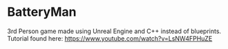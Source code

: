 # BatteryMan
3rd Person game made using Unreal Engine and C++ instead of blueprints.  Tutorial found here: https://www.youtube.com/watch?v=LsNW4FPHuZE
